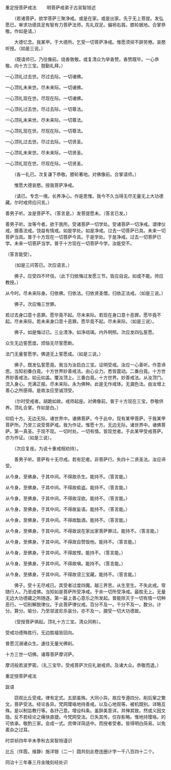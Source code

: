 


重定授菩萨戒法
　　明菩萨戒弟子古吴智旭述


　　（若诸菩萨。欲学菩萨三聚净戒。或是在家。或是出家。先于无上菩提。发弘愿已。审求功德具足有智有力菩萨法师。先礼双足。偏袒右肩。膝轮据地。合掌恭敬。作如是请。）

　　大德忆念。我某甲。于大德所。乞受一切菩萨净戒。惟愿须臾不辞劳倦。哀愍听授。（如是三说。）

　　（既请师已。乃往像前。烧香致敬。或复清众为举香赞。香赞既毕。一心恭敬。向十方三宝。翘勤礼拜。）

一心顶礼过去世。尽过去际。一切诸佛。

一心顶礼未来世。尽未来际。一切诸佛。

一心顶礼现在世。尽现在际。一切诸佛。

一心顶礼过去世。尽过去际。一切尊法。

一心顶礼未来世。尽未来际。一切尊法。

一心顶礼现在世。尽现在际。一切尊法。

一心顶礼过去世。尽过去际。一切贤圣。

一心顶礼未来世。尽未来际。一切贤圣。

一心顶礼现在世。尽现在际。一切贤圣。

　　（各一礼已。次复谦下恭敬。膝轮著地。对佛像前。合掌请师。）

　　惟愿大德哀愍。授我菩萨净戒。

　　（请已。专念一境。长养净心。作是思惟。我今不久当得无尽无量无上大功德藏。尔时戒师应问言。）

善男子听。汝是菩萨不。（答言是。）发菩提愿未。（答言已发。）

善男子听。汝等今者。欲于我所。受诸菩萨一切学处。受诸菩萨一切净戒。谓律仪戒。摄善法戒。饶益有情戒。如是学处。如是净戒。过去一切菩萨已具。未来一切菩萨当具。普于十方现在一切菩萨今具。于是学处。于是净戒。过去一切菩萨已学。未来一切菩萨当学。普于十方现在一切菩萨今学。汝能受不。

（答言能受）。

　　（如是三问答已。次应语言。）

　　佛子。应受四不坏信。（此下归依悔过发愿三节。皆应自说。如或不能。师应教授。）

从今时。尽未来际身。归依佛。归依法。归依贤圣僧。归依正法戒。（如是三说。）

　　佛子。次应悔三世罪。

若过去身口意十恶罪。愿毕竟不起。尽未来际。若现在身口意十恶罪。愿毕竟不起。尽未来际。若未来身口意十恶罪。愿毕竟不起。尽未来际。（如是三说）。

　　佛子。如是悔过已。三业清净。如净琉璃。内外明照。次应发四弘誓愿。

众生无边誓愿度。烦恼无尽誓愿断。

法门无量誓愿学。佛道无上誓愿成。（如是三说。）

　　佛子。既发弘誓愿竟。我当为汝启白三宝。证明受戒。汝应一心善听。作意谛思。当知初番白竟。十方世界妙善戒法。由心业力。悉皆震动。二番白竟。十方世界妙善戒法。如云如盖。覆汝顶上。三番白竟。十方世界。妙善戒法。从汝顶门。流入身心。充满正报。尽未来际。永为佛种。此是无作戒体。无漏色法。由汝增上善心之所感得。是故汝应至诚顶受。

　　（尔时受戒者。胡跪如故。戒师起座。对佛像前。普于十方现在三宝。恭敬供养。顶礼合掌。作如是白。）

仰启十方。无边无际。诸世界中。诸佛菩萨。今于此中。现有某甲菩萨。于我某甲菩萨所。乃至三说受菩萨戒。我为作证。惟愿十方。无边无际。诸世界中。诸佛菩萨。第一真圣。于现不现。一切时处。一切有情。皆现觉者。于此某甲受戒菩萨。亦为作证。（如是三说）。

　　（次应复座。为说十重戒相劝持）。

　　善男子听。菩萨有十无尽戒。若有犯者。非菩萨行。失四十二贤圣法。汝应谛受。

从今身。至佛身。于其中间。不得故杀生。能持不。（答言能。）

从今身。至佛身。于其中间。不得故偷盗。能持不。（答言能。）

从今身。至佛身。于其中间。不得故淫欲。能持不。（答言能。）

从今身。至佛身。于其中间。不得故妄语。能持不。（答言能。）

从今身。至佛身。于其中间。不得故酤酒。能持不。（答言能。）

从今身。至佛身。于其中间。不得故说在家出家菩萨罪过。能持不。（答言能。）

从今身。至佛身。于其中间。不得故自赞毁他。能持不。（答言能。）

从今身。至佛身。于其中间。不得故悭。能持不。（答言能。）

从今身。至佛身。于其中间。不得故嗔。能持不。（答言能。）

从今身。至佛身。于其中间。不得故谤三宝藏。能持不。（答言能。）

　　佛子。受十无尽戒已。其受者过度四魔。越三界苦。从生至生。不失此戒。常随行人。乃至成佛。当知如是菩萨所受净戒。于余一切所受净戒。最胜无上。无量无边大功德藏之所随逐。第一最上善心意乐之所发起。普能除灭于一切有情一切种恶行。一切别解脱律仪。于此菩萨律仪戒。百分不及一。千分不及一。数分。计分。算分。喻分。乃至邬波尼杀昙分。亦不及一。摄受一切大功德故。

　　（受授菩萨俱起。顶礼十方三宝。清众同称）。

受戒功德殊胜行。无边胜福皆回向。

普愿沉溺诸众生。速往无量光佛刹。

十方三世一切佛。诸尊菩萨摩诃萨。

摩诃般若波罗密。（礼三宝毕。受戒菩萨次应礼谢戒师。及诸大众。恭敬而退。）

重定授菩萨戒法

跋语

　　窃观比丘受戒。律有定式。五部虽殊。大同小异。故应专遵四分。削后窜之繁文。菩萨受法。经论各异。梵网璎珞地持善戒。以及心地观等。被机既别。详略互殊。是以制旨教行等。各抒己意。增设科条。虽辞美意详。并殚其致。然或义因文隐。反不若经论之痛快直捷。今梵网受法。已失其传。仅存影略。惟地持璎珞。的可依承。敬酌三家。会成一式。庶俾详简适中。而授者受者。皆得明白简易。以免紊杂之过耳。

时崇祯四年辛未季秋古吴智旭谨识

比丘（伴霞。维静）施洋银（二一）圆共刻此卷连圈计字一千八百四十二个。

同治十三年春三月金陵刻经处识





